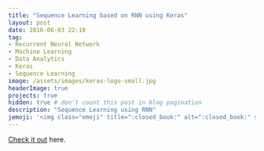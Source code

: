 ```yaml
---
title: "Sequence Learning based on RNN using Keras"
layout: post
date: 2016-06-03 22:10
tag:
- Recurrent Neural Network
- Machine Learning
- Data Analytics
- Keras
- Sequence Learning
image: /assets/images/keras-logo-small.jpg
headerImage: true
projects: true
hidden: true # don't count this post in blog pagination
description: "Sequence Learning using RNN"
jemoji: '<img class="emoji" title=":closed_book:" alt=":closed_book:" src="https://assets.github.com/images/icons/emoji/unicode/1f4d5.png" height="20" width="20" align="absmiddle">'
---
```



[Check it out](https://github.com/fluency03/sequence-rnn-py) here.
